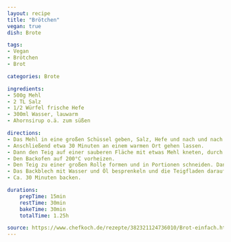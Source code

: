 ```yaml
---
layout: recipe
title: "Brötchen"
vegan: true
dish: Brote

tags:
- Vegan
- Brötchen
- Brot

categories: Brote

ingredients:
- 500g Mehl
- 2 TL Salz
- 1/2 Würfel frische Hefe
- 300ml Wasser, lauwarm
- Ahornsirup o.ä. zum süßen

directions:
- Das Mehl in eine großen Schüssel geben, Salz, Hefe und nach und nach das lauwarme Wasser hinzufügen. Dabei mit den Händen durchkneten. Nur soviel Wasser zugeben, dass der Teig nicht mehr an den Händen klebt.
- Anschließend etwa 30 Minuten an einem warmen Ort gehen lassen.
- Dann den Teig auf einer sauberen Fläche mit etwas Mehl kneten, durch bis er geschmeidig wird.
- Den Backofen auf 200°C vorheizen.
- Den Teig zu einer großen Rolle formen und in Portionen schneiden. Dann ausrollen, sodass eine nicht zu dünne Platte entsteht. Von einer zur anderen Seite aufrollen, sodass eine Croissant-Form entsteht, oder flache Brötchen daraus formen. Der Phantasie sind keine Grenzen gesetzt.
- Das Backblech mit Wasser und Öl besprenkeln und die Teigfladen darauf setzten.
- Ca. 30 Minuten backen.

durations:
    prepTime: 15min
    restTime: 30min
    bakeTime: 30min
    totalTime: 1.25h

source: https://www.chefkoch.de/rezepte/382321124736010/Brot-einfach.html
---
```

